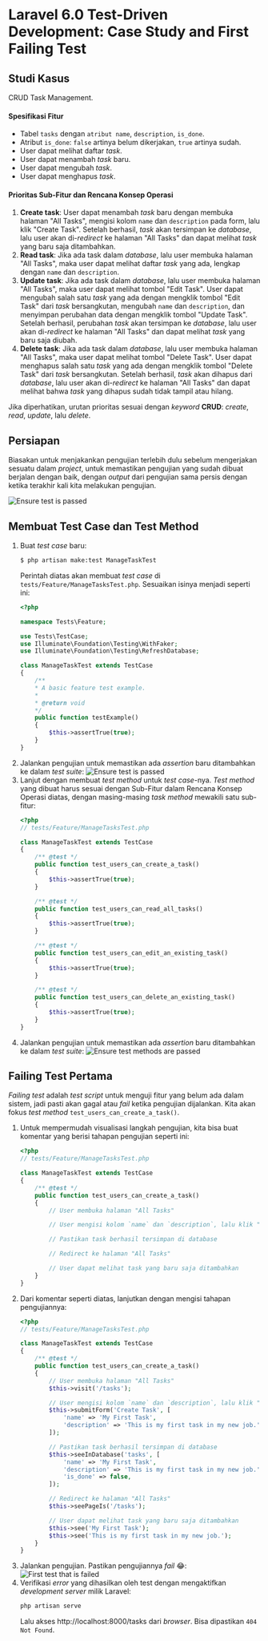 # Laravel 6.0 Test-Driven Development: Case Study and First Failing Test

## Studi Kasus
CRUD Task Management.

#### Spesifikasi Fitur
- Tabel `tasks` dengan `atribut name`, `description`, `is_done`.
- Atribut `is_done`: `false` artinya belum dikerjakan, `true` artinya sudah.
- User dapat melihat daftar _task_.
- User dapat menambah _task_ baru.
- User dapat mengubah _task_.
- User dapat menghapus _task_.

#### Prioritas Sub-Fitur dan Rencana Konsep Operasi
1. **Create task**: User dapat menambah _task_ baru dengan membuka halaman "All Tasks", mengisi kolom `name` dan `description` pada form, lalu klik "Create Task". Setelah berhasil, _task_ akan tersimpan ke _database_, lalu user akan di-_redirect_ ke halaman "All Tasks" dan dapat melihat _task_ yang baru saja ditambahkan.
2. **Read task**: Jika ada task dalam _database_, lalu user membuka halaman "All Tasks", maka user dapat melihat daftar _task_ yang ada, lengkap dengan `name` dan `description`.
3. **Update task**: Jika ada task dalam _database_, lalu user membuka halaman "All Tasks", maka user dapat melihat tombol "Edit Task". User dapat mengubah salah satu _task_ yang ada dengan mengklik tombol "Edit Task" dari _task_ bersangkutan, mengubah `name` dan `description`, dan menyimpan perubahan data dengan mengklik tombol "Update Task". Setelah berhasil, perubahan _task_ akan tersimpan ke _database_, lalu user akan di-_redirect_ ke halaman "All Tasks" dan dapat melihat _task_ yang baru saja diubah.
4. **Delete task**: Jika ada task dalam _database_, lalu user membuka halaman "All Tasks", maka user dapat melihat tombol "Delete Task". User dapat menghapus salah satu _task_ yang ada dengan mengklik tombol "Delete Task" dari _task_ bersangkutan. Setelah berhasil, _task_ akan dihapus dari _database_, lalu user akan di-_redirect_ ke halaman "All Tasks" dan dapat melihat bahwa _task_ yang dihapus sudah tidak tampil atau hilang.

Jika diperhatikan, urutan prioritas sesuai dengan _keyword_ **CRUD**: _create_, _read_, _update_, lalu _delete_.

## Persiapan
Biasakan untuk menjakankan pengujian terlebih dulu sebelum mengerjakan sesuatu dalam _project_, untuk memastikan pengujian yang sudah dibuat berjalan dengan baik, dengan _output_ dari pengujian sama persis dengan ketika terakhir kali kita melakukan pengujian.

![Ensure test is passed](assets/2-1-ensure-test-passed.gif)

## Membuat Test Case dan Test Method
1.  Buat _test case_ baru:
    ```sh
    $ php artisan make:test ManageTaskTest
    ```
    Perintah diatas akan membuat _test case_ di `tests/Feature/ManageTasksTest.php`. Sesuaikan isinya menjadi seperti ini:
    ```php
    <?php

    namespace Tests\Feature;

    use Tests\TestCase;
    use Illuminate\Foundation\Testing\WithFaker;
    use Illuminate\Foundation\Testing\RefreshDatabase;

    class ManageTaskTest extends TestCase
    {
        /**
        * A basic feature test example.
        *
        * @return void
        */
        public function testExample()
        {
            $this->assertTrue(true);
        }
    }
    ```
2.  Jalankan pengujian untuk memastikan ada _assertion_ baru ditambahkan ke dalam _test suite_:
    ![Ensure test is passed](assets/2-2-artisan-make-test-passed.gif)
3.  Lanjut dengan membuat _test method_ untuk _test case_-nya. _Test method_ yang dibuat harus sesuai dengan Sub-Fitur dalam Rencana Konsep Operasi diatas, dengan masing-masing _task method_ mewakili satu sub-fitur:
    ```php
    <?php
    // tests/Feature/ManageTasksTest.php

    class ManageTaskTest extends TestCase
    {
        /** @test */
        public function test_users_can_create_a_task()
        {
            $this->assertTrue(true);
        }

        /** @test */
        public function test_users_can_read_all_tasks()
        {
            $this->assertTrue(true);
        }

        /** @test */
        public function test_users_can_edit_an_existing_task()
        {
            $this->assertTrue(true);
        }

        /** @test */
        public function test_users_can_delete_an_existing_task()
        {
            $this->assertTrue(true);
        }
    }
    ```
4.  Jalankan pengujian untuk memastikan ada _assertion_ baru ditambahkan ke dalam _test suite_:
    ![Ensure test methods are passed](assets/2-3-test-methods-passed.gif)

## Failing Test Pertama
_Failing test_ adalah _test script_ untuk menguji fitur yang belum ada dalam sistem, jadi pasti akan gagal atau _fail_ ketika pengujian dijalankan. Kita akan fokus _test method_ `test_users_can_create_a_task()`.
1.  Untuk mempermudah visualisasi langkah pengujian, kita bisa buat komentar yang berisi tahapan pengujian seperti ini:
    ```php
    <?php
    // tests/Feature/ManageTasksTest.php

    class ManageTaskTest extends TestCase
    {
        /** @test */
        public function test_users_can_create_a_task()
        {
            // User membuka halaman "All Tasks"

            // User mengisi kolom `name` dan `description`, lalu klik "Create Task"

            // Pastikan task berhasil tersimpan di database

            // Redirect ke halaman "All Tasks"

            // User dapat melihat task yang baru saja ditambahkan
        }
    }
    ```
2.  Dari komentar seperti diatas, lanjutkan dengan mengisi tahapan pengujiannya:
    ```php
    <?php
    // tests/Feature/ManageTasksTest.php

    class ManageTaskTest extends TestCase
    {
        /** @test */
        public function test_users_can_create_a_task()
        {
            // User membuka halaman "All Tasks"
            $this->visit('/tasks');

            // User mengisi kolom `name` dan `description`, lalu klik "Create Task"
            $this->submitForm('Create Task', [
                'name' => 'My First Task',
                'description' => 'This is my first task in my new job.',
            ]);

            // Pastikan task berhasil tersimpan di database
            $this->seeInDatabase('tasks', [
                'name' => 'My First Task',
                'description' => 'This is my first task in my new job.',
                'is_done' => false,
            ]);

            // Redirect ke halaman "All Tasks"
            $this->seePageIs('/tasks');

            // User dapat melihat task yang baru saja ditambahkan
            $this->see('My First Task');
            $this->see('This is my first task in my new job.');
        }
    }
    ```
3.  Jalankan pengujian. Pastikan pengujiannya _fail_ 😂:
    ![First test that is failed](assets/2-4-first-test-failed.gif)
4.  Verifikasi _error_ yang dihasilkan oleh test dengan mengaktifkan _development server_ milik Laravel:
    ```sh
    php artisan serve
    ```
    Lalu akses http://localhost:8000/tasks dari _browser_. Bisa dipastikan `404 Not Found`.